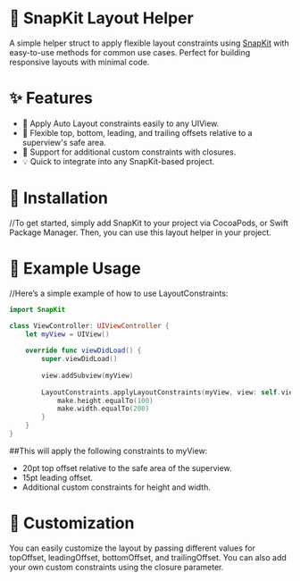 # 🧩 SnapKit Layout Helper 
A simple helper struct to apply flexible layout constraints using [SnapKit](https://github.com/SnapKit/SnapKit) with easy-to-use methods for common use cases. Perfect for building responsive layouts with minimal code.

# ✨ Features 
* 🧰 Apply Auto Layout constraints easily to any UIView.
* 🚀 Flexible top, bottom, leading, and trailing offsets relative to a superview's safe area.
* 🔧 Support for additional custom constraints with closures.
* 💡 Quick to integrate into any SnapKit-based project.

# 🔧 Installation 
//To get started, simply add SnapKit to your project via CocoaPods, or Swift Package Manager. Then, you can use this layout helper in your project.

# 📝 Example Usage
//Here’s a simple example of how to use LayoutConstraints:
```swift
import SnapKit

class ViewController: UIViewController {
    let myView = UIView()
    
    override func viewDidLoad() {
        super.viewDidLoad()
        
        view.addSubview(myView)
        
        LayoutConstraints.applyLayoutConstraints(myView, view: self.view, topOffset: 20, leadingOffset: 15) { make in
            make.height.equalTo(100)
            make.width.equalTo(200)
        }
    }
}
```

##This will apply the following constraints to myView:
* 20pt top offset relative to the safe area of the superview.
* 15pt leading offset.
* Additional custom constraints for height and width.

# 🔄 Customization 
You can easily customize the layout by passing different values for topOffset, leadingOffset, bottomOffset, and trailingOffset. You can also add your own custom constraints using the closure parameter.


